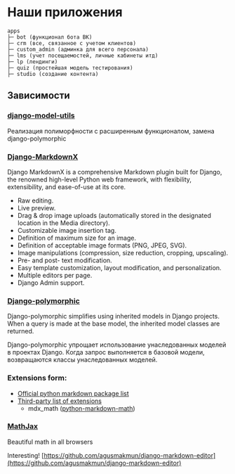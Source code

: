 # Наши приложения

```
apps
├─ bot (функционал бота ВК)
├─ crm (все, связанное с учетом клиентов)
├─ custom_admin (админка для всего персонала)
├─ lms (учет посещаемостей, личные кабинеты итд)
├─ lp (лендинги)
├─ quiz (простейшая модель тестирования)
├─ studio (создание контента)
```

## Зависимости

### [django-model-utils](https://github.com/jazzband/django-model-utils/blob/master/docs/setup.rst)

Реализация полиморфности с расширенным функционалом, замена django-polymorphic

### [Django-MarkdownX](https://github.com/neutronX/django-markdownx)

Django MarkdownX is a comprehensive Markdown plugin built for Django, the renowned high-level Python web framework, with flexibility, extensibility, and ease-of-use at its core.

- Raw editing.
- Live preview.
- Drag & drop image uploads (automatically stored in the designated location in the Media directory).
- Customizable image insertion tag.
- Definition of maximum size for an image.
- Definition of acceptable image formats (PNG, JPEG, SVG).
- Image manipulations (compression, size reduction, cropping, upscaling).
- Pre- and post- text modification.
- Easy template customization, layout modification, and personalization.
- Multiple editors per page.
- Django Admin support.

### [Django-polymorphic](https://github.com/django-polymorphic/django-polymorphic)

Django-polymorphic simplifies using inherited models in Django projects. When a query is made at the base model, the inherited model classes are returned.

Django-polymorphic упрощает использование унаследованных моделей в проектах Django. Когда запрос выполняется в базовой модели, возвращаются классы унаследованных моделей.

### Extensions form:

- [Official python markdown package list](https://python-markdown.github.io/extensions/)
- [Third-party list of extensions](https://github.com/Python-Markdown/markdown/wiki/Third-Party-Extensions)
    - mdx_math ([python-markdown-math](https://github.com/mitya57/python-markdown-math))

### [MathJax](https://www.mathjax.org/#gettingstarted)

Beautiful math in all browsers

Interesting!
[https://github.com/agusmakmun/django-markdown-editor](https://github.com/agusmakmun/django-markdown-editor)